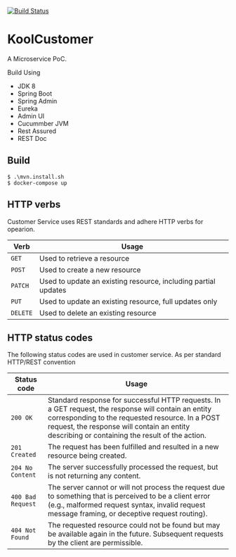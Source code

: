 [![Build Status](https://travis-ci.org/jrsaravanan/KoolCustomer.svg?branch=master)](https://travis-ci.org/jrsaravanan/KoolCustomer)

# KoolCustomer

A Microservice PoC. 

Build Using
* JDK 8
* Spring Boot
* Spring Admin
* Eureka
* Admin UI
* Cucummber JVM
* Rest Assured
* REST Doc

## Build 
```
$ .\mvn.install.sh
$ docker-compose up
```

## HTTP verbs
Customer Service uses REST standards and adhere HTTP verbs for opearion.


| Verb | Usage |
|------|-------|
| `GET`| Used to retrieve a resource |
| `POST` | Used to create a new resource |
| `PATCH` | Used to update an existing resource, including partial updates |
| `PUT` | Used to update an existing resource, full updates only |
| `DELETE` | Used to delete an existing resource |



## HTTP status codes
The following status codes are used in customer service. As per standard HTTP/REST convention


| Status code | Usage |
|-------------|-------|
| `200 OK` | Standard response for successful HTTP requests. In a GET request, the response will contain an entity corresponding to the requested resource. In a POST request, the response will contain an entity describing or containing the result of the action. |
| `201 Created` | The request has been fulfilled and resulted in a new resource being created. |
| `204 No Content` | The server successfully processed the request, but is not returning any content. |
| `400 Bad Request`| The server cannot or will not process the request due to something that is perceived to be a client error (e.g., malformed request syntax, invalid request message framing, or deceptive request routing). |
| `404 Not Found` | The requested resource could not be found but may be available again in the future. Subsequent requests by the client are permissible.|

